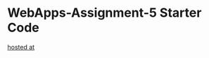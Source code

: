 # WebApps-Assignment-5 Starter Code
[hosted at](https://44-563-webapps-f21.github.io/webapps-s21-assignment-5-shivaprasadredd/animals.html)